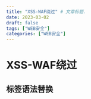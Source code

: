 ```yaml
---
title: "XSS-WAF绕过" # 文章标题.
date: 2023-03-02
draft: false
tags: ["WEB安全"]
categories: ["WEB安全"]
---
```


# XSS-WAF绕过

## 标签语法替换

<script>替换为<img>，或者<a href="">等等。

## 特殊符号干扰

`@`，`#`，`!`，等等

## 提交方式更改

修改get为post

## 垃圾数据溢出

## 加密解密算法

Unicode之类的

## 结合其他漏洞绕过